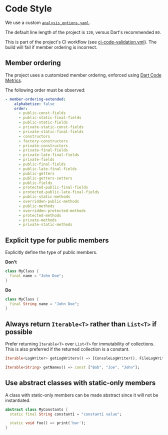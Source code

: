 # Code Style

We use a custom [`analysis_options.yaml`](../erni_mobile/analysis_options.yaml).

The default line length of the project is `120`, versus Dart's recommended `80`.

This is part of the project's CI workflow (see [ci-code-validation.yml](../.github/workflows/ci-code-validation.yml)). The build will fail if member ordering is incorrect.

## Member ordering
The project uses a customized member ordering, enforced using [Dart Code Metrics](https://dartcodemetrics.dev).

The following order must be observed:

```yaml
- member-ordering-extended:
    alphabetize: false
    order:
      - public-const-fields
      - public-static-final-fields
      - public-static-fields
      - private-static-const-fields
      - private-static-final-fields
      - constructors
      - factory-constructors
      - private-constructors
      - private-final-fields
      - private-late-final-fields
      - private-fields
      - public-final-fields
      - public-late-final-fields
      - public-getters
      - public-getters-setters
      - public-fields
      - protected-public-final-fields
      - protected-public-late-final-fields
      - public-static-methods
      - overridden-public-methods
      - public-methods
      - overridden-protected-methods
      - protected-methods
      - private-methods
      - private-static-methods
```

## Explicit type for public members

Explicitly define the type of public members.

**Don't**

```dart
class MyClass {
  final name = "John Doe";
}
```

**Do**

```dart
class MyClass {
  final String name = "John Doe";
}
```

## Always return `Iterable<T>` rather than `List<T>` if possible

Prefer returning `Iterable<T>`  over `List<T>` for immutability of collections. This is also preferred if the returned collection is a constant.

```dart
Iterable<LogWriter> getLogWriters() => [ConsoleLogWriter(), FileLogWriter()];

Iterable<String> getNames() => const ["Bob", "Joe", "John"];
```

## Use abstract classes with static-only members

A class with static-only members can be made abstract since it will not be instantiated.

```dart
abstract class MyConstants {
  static final String constant1 = "constant1 value";

  static void foo() => print('bar');
}
```